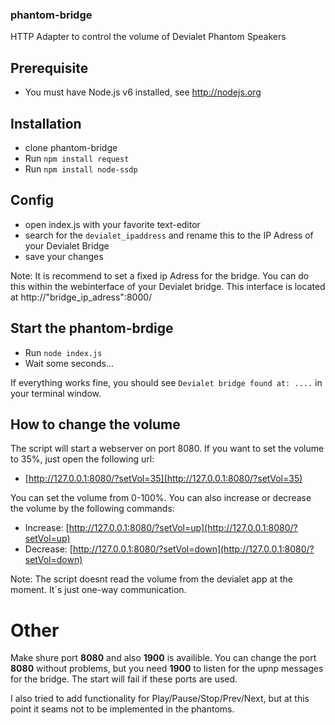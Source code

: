 ### phantom-bridge
HTTP Adapter to control the volume of Devialet Phantom Speakers

## Prerequisite
* You must have Node.js v6 installed, see http://nodejs.org

## Installation

* clone phantom-bridge
* Run `npm install request`
* Run `npm install node-ssdp`


## Config 
* open index.js with your favorite text-editor
* search for the `devialet_ipaddress` and rename this to the IP Adress of your Devialet Bridge
* save your changes

Note: It is recommend to set a fixed ip Adress for the bridge. You can do this within the webinterface of your Devialet bridge. This interface is located at http://"bridge_ip_adress":8000/


## Start the phantom-brdige
* Run `node index.js`
* Wait some seconds...

If everything works fine, you should see `Devialet bridge found at: ....` in your terminal window. 


## How to change the volume
The script will start a webserver on port 8080. If you want to set the volume to 35%, just open the following url:

- [http://127.0.0.1:8080/?setVol=35](http://127.0.0.1:8080/?setVol=35)

You can set the volume from 0-100%. 
You can also increase or decrease the volume by the following commands:

- Increase: [http://127.0.0.1:8080/?setVol=up](http://127.0.0.1:8080/?setVol=up)
- Decrease: [http://127.0.0.1:8080/?setVol=down](http://127.0.0.1:8080/?setVol=down)


Note: The script doesnt read the volume from the devialet app at the moment. It´s just one-way communication. 



# Other
Make shure port **8080** and also **1900** is availible. You can change the port **8080** without problems, but you need **1900** to listen for the upnp messages for the bridge. The start will fail if these ports are used. 

I also tried to add functionality for Play/Pause/Stop/Prev/Next, but at this point it seams not to be implemented in the phantoms. 

